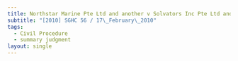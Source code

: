 ```yaml
---
title: Northstar Marine Pte Ltd and another v Solvators Inc Pte Ltd and others
subtitle: "[2010] SGHC 56 / 17\_February\_2010"
tags:
  - Civil Procedure
  - summary judgment
layout: single
---
```


